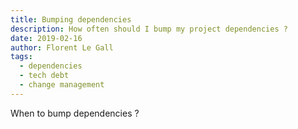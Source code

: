 ```yaml
---
title: Bumping dependencies
description: How often should I bump my project dependencies ?
date: 2019-02-16
author: Florent Le Gall
tags:
  - dependencies
  - tech debt
  - change management
---
```


When to bump dependencies ?
